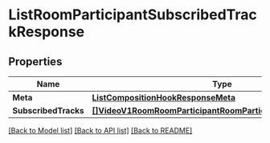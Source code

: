 # ListRoomParticipantSubscribedTrackResponse

## Properties

Name | Type | Description | Notes
------------ | ------------- | ------------- | -------------
**Meta** | [**ListCompositionHookResponseMeta**](ListCompositionHookResponse_meta.md) |  | [optional] 
**SubscribedTracks** | [**[]VideoV1RoomRoomParticipantRoomParticipantSubscribedTrack**](video.v1.room.room_participant.room_participant_subscribed_track.md) |  | [optional] 

[[Back to Model list]](../README.md#documentation-for-models) [[Back to API list]](../README.md#documentation-for-api-endpoints) [[Back to README]](../README.md)



